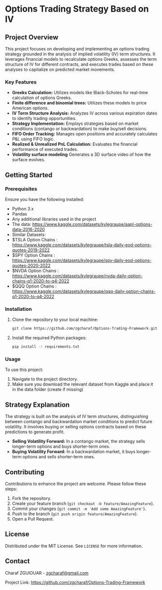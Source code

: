 # Options Trading Strategy Based on IV

## Project Overview

This project focuses on developing and implementing an options trading strategy grounded in the analysis of implied volatility (IV) term structures. It leverages financial models to recalculate options Greeks, assesses the term structure of IV for different contracts, and executes trades based on these analyses to capitalize on predicted market movements.

### Key Features

- **Greeks Calculation:** Utilizes models like Black-Scholes for real-time calculation of options Greeks.
- **Finite difference and binomial trees:** Utilizes these models to price American options.
- **IV Term Structure Analysis:** Analyzes IV across various expiration dates to identify trading opportunities.
- **Strategy Implementation:** Employs strategies based on market conditions (contango or backwardation) to make buy/sell decisions.
- **FIFO Order Tracking:** Manages open positions and accurately calculates P&L using FIFO logic.
- **Realized & Unrealized PnL Calculation:** Evaluates the financial performance of executed trades.
- **Volatility surface modeling** Generates a 3D surface video of how the surface evolves.


## Getting Started

### Prerequisites

Ensure you have the following installed:
- Python 3.x
- Pandas
- Any additional libraries used in the project
- The data: https://www.kaggle.com/datasets/kylegraupe/aapl-options-data-2016-2020
- Similar Datasets:
- $TSLA Option Chains : https://www.kaggle.com/datasets/kylegraupe/tsla-daily-eod-options-quotes-2019-2022
- $SPY Option Chains : https://www.kaggle.com/datasets/kylegraupe/spy-daily-eod-options-quotes-2020-2022
- $NVDA Option Chains : https://www.kaggle.com/datasets/kylegraupe/nvda-daily-option-chains-q1-2020-to-q4-2022
- $QQQ Option Chains : https://www.kaggle.com/datasets/kylegraupe/qqq-daily-option-chains-q1-2020-to-q4-2022

### Installation

1. Clone the repository to your local machine:
   ```sh
   git clone https://github.com/zgcharaf/Options-Trading-Framework.git
   ```
2. Install the required Python packages:
   ```sh
   pip install -r requirements.txt
   ```

### Usage

To use this project:
1. Navigate to the project directory.
2. Make sure you download the relevant dataset from Kaggle and place it in the data folder (create if missing)

## Strategy Explanation

The strategy is built on the analysis of IV term structures, distinguishing between contango and backwardation market conditions to predict future volatility. It involves buying or selling options contracts based on these predictions to generate profit.

- **Selling Volatility Forward:** In a contango market, the strategy sells longer-term options and buys shorter-term ones.
- **Buying Volatility Forward:** In a backwardation market, it buys longer-term options and sells shorter-term ones.

## Contributing

Contributions to enhance the project are welcome. Please follow these steps:

1. Fork the repository.
2. Create your feature branch (`git checkout -b feature/AmazingFeature`).
3. Commit your changes (`git commit -m 'Add some AmazingFeature'`).
4. Push to the branch (`git push origin feature/AmazingFeature`).
5. Open a Pull Request.

## License

Distributed under the MIT License. See `LICENSE` for more information.

## Contact

Charaf ZGUIOUAR - zgcharaf@gmail.com

Project Link: https://github.com/zgcharaf/Options-Trading-Framework

